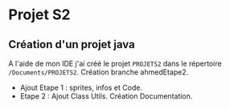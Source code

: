 # Projet S2 

## Création d'un projet java

A l'aide de mon IDE j'ai créé le projet `PROJETS2` dans le répertoire `/Documents/PROJETS2`.
Création branche ahmedEtape2.

* Ajout Etape 1 : sprites, infos et Code.
* Etape 2 : Ajout Class Utils. Création Documentation.
